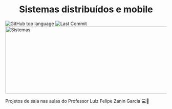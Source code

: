 <h1 align='center'>Sistemas distribuídos e mobile</h1>

![GitHub top language](https://img.shields.io/github/languages/top/leonarddoamaral/UC-Sistemas-distribuidos)
![Last Commit](https://img.shields.io/github/last-commit/leonarddoamaral/UC-Sistemas-distribuidos)
<img width="1026" height="210" alt="Sistemas" src="https://github.com/user-attachments/assets/1da82514-c592-4d15-a0a2-5d6dc5307408" />
<p>Projetos de sala nas aulas do Professor Luiz Felipe Zanin Garcia 💻🚀</p>
